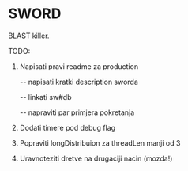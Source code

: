 SWORD
=======

BLAST killer.

TODO:

1) Napisati pravi readme za production

   -- napisati kratki description sworda

   -- linkati sw#db
   
   -- napraviti par primjera pokretanja

2) Dodati timere pod debug flag

3) Popraviti longDistribuion za threadLen manji od 3

4) Uravnoteziti dretve na drugaciji nacin (mozda!)
